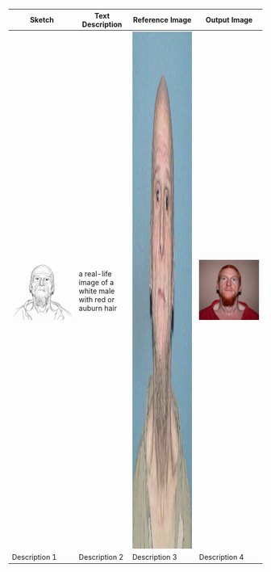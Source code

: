 | Sketch     | Text Description      | Reference Image      | Output Image |
|---------------|---------------|---------------| --------------- |
| <img src="./sketches/1_sketch.png"/> | a real-life image of a white male with red or auburn hair | <img src="./reference_images/1.png" width="1024" height="1024"/>  |  <img src="./output_images/1_output.png" />   |
| Description 1 | Description 2 | Description 3 | Description 4  |
